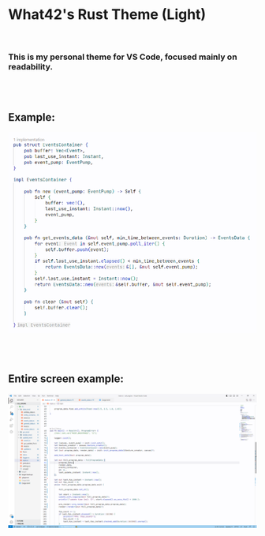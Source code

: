 # What42's Rust Theme (Light)

<br>

### This is my personal theme for VS Code, focused mainly on readability.

<br>
<br>

## Example:

![Example](images/example.png)

<br>
<br>

## Entire screen example:

![Entire screen example](images/entire_screen.png)
